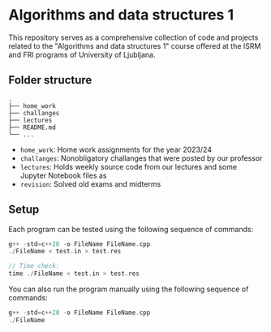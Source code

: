 # Algorithms and data structures 1
This repository serves as a comprehensive collection of code and projects related to the "Algorithms and data structures 1" course offered at the ISRM and FRI programs of University of Ljubljana.


## Folder structure
```
.
├── home_work
├── challanges
├── lectures
├── README.md
└── ...
```

- `home_work`:
    Home work assignments for the year 2023/24
- `challanges`:
    Nonobligatory challanges that were posted by our professor
- `lectures`:
    Holds weekly source code from our lectures and some Jupyter Notebook files as 
- `revision`:
    Solved old exams and midterms

## Setup 
Each program can be tested using the following sequence of commands:

```cpp
g++ -std=c++20 -o FileName FileName.cpp 
./FileName < test.in > test.res

// Time check:
time ./FileName < test.in > test.res
```

You can also run the program manually using the following sequence of commands:

```cpp
g++ -std=c++20 -o FileName FileName.cpp 
./FileName
```


